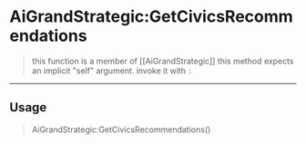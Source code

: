 # AiGrandStrategic:GetCivicsRecommendations
> this function is a member of [[AiGrandStrategic]]
> this method expects an implicit "self" argument. invoke it with `:`
-----
## Usage
> AiGrandStrategic:GetCivicsRecommendations()
